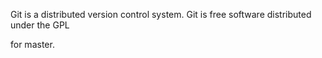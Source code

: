 Git is a distributed version control system.
Git is free software distributed under the GPL

for master.